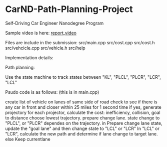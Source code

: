 # CarND-Path-Planning-Project
Self-Driving Car Engineer Nanodegree Program

Sample video is here: [report_video](./report_good.mov)

Files are include in the submission:
  src/main.cpp
  src/cost.cpp
  src/cost.h
  src/vehcicle.cpp
  src/vehicle.h
  src/help


Implementation details:

Path planning:

Use the state machine to track states between "KL", "PLCL", "PLCR", "LCR", "LCL"

Psudo code is as follows: (this is in main.cpp)

create list of vehicle on lanes of same side of road
check to see if there is any car in front and closer within 25 miles for 1 second time
if yes, generate projectory
for each projector, calculate the cost: inefficiency, collision, goal to distance
choose lowest trajectory. prepare change lane.
state change to "PLCL", or "PLCR" dependes on the trajectory.
in Prepare change lane state, update the "goal lane" and then change state to "LCL" or "LCR"
In "LCL" or "LCR", calculate the new path and determine if lane change to target lane.
else
Keep currentlane


